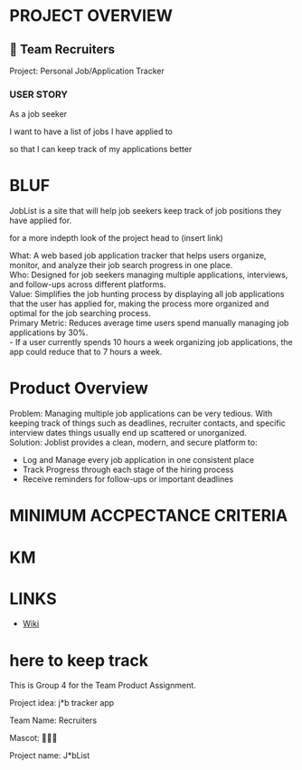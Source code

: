 # PROJECT OVERVIEW

## 🥀 Team Recruiters
Project: Personal Job/Application Tracker

### USER STORY

As a job seeker

I want to have a list of jobs I have applied to

so that I can keep track of my applications better

# BLUF
JobList is a site that will help job seekers keep track of job positions they have applied for.

for a more indepth look of the project head to (insert link)

What: A web based job application tracker that helps users organize, monitor, and analyze their job search progress in one place. <br>
Who: Designed for job seekers managing multiple applications, interviews, and follow-ups across different platforms. <br>
Value: Simplifies the job hunting process by displaying all job applications that the user has applied for, making the process more organized and optimal for the job searching process. <br>
Primary Metric: Reduces average time users spend manually managing job applications by 30%. <br>- If a user currently spends 10 hours a week organizing job applications, the app could reduce that to 7 hours a week.

# Product Overview
Problem: Managing multiple job applications can be very tedious. With keeping track of things such as deadlines, recruiter contacts, and specific interview dates things usually end up scattered or unorganized. <br>
Solution: Joblist provides a clean, modern, and secure platform to: <br>
- Log and Manage every job application in one consistent place
- Track Progress through each stage of the hiring process
- Receive reminders for follow-ups or important deadlines

# MINIMUM ACCPECTANCE CRITERIA

# KM

# LINKS
* [Wiki](https://github.com/gageb3/JobList/wiki)

# here to keep track
This is Group 4 for the Team Product Assignment.

Project idea: j*b tracker app

Team Name: Recruiters

Mascot: 🥀🥀🥀

Project name: J*bList
